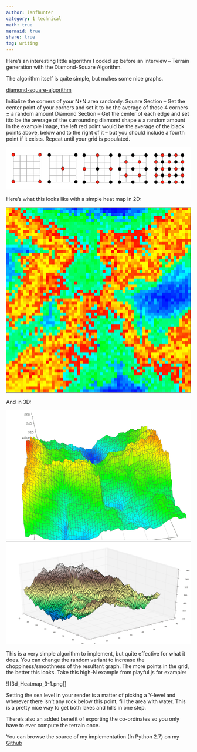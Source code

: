 ```yaml
---
author: ianfhunter
category: 1 technical
math: true
mermaid: true
share: true
tag: writing
---
```


Here’s an interesting little algorithm I coded up before an interview – Terrain generation with the Diamond-Square Algorithm.

The algorithm itself is quite simple, but makes some nice graphs.

[diamond-square-algorithm](https://web.archive.org/web/20160420145841/https://en.wikipedia.org/wiki/Diamond-square_algorithm)

Initialize the corners of your N*N area randomly. Square Section – Get the center point of your corners and set it to be the average of those 4 corners ± a random amount Diamond Section – Get the center of each edge and set itto be the average of the surrounding diamond shape ± a random amount In the example image, the left red point would be the average of the black points above, below and to the right of it – but you should include a fourth point if it exists. Repeat until your grid is populated.

<img src='/assets/img/notes/3d_Heatmap_3.png' />

Here’s what this looks like with a simple heat map in 2D:

<img src='/assets/img/notes/2d_Heatmap.png' />

And in 3D:


<img src='/assets/img/notes/3d_Heatmap_1.png' />
<img src='/assets/img/notes/3D_Heatmap_2.png' />

This is a very simple algorithm to implement, but quite effective for what it does. You can change the random variant to increase the choppiness/smoothness of the resultant graph. The more points in the grid, the better this looks. Take this high-N example from playful.js for example:

![[3d_Heatmap_3-1.png]]


Setting the sea level in your render is a matter of picking a Y-level and wherever there isn’t any rock below this point, fill the area with water. This is a pretty nice way to get both lakes and hills in one step.

There’s also an added benefit of exporting the co-ordinates so you only have to ever compute the terrain once.

You can browse the source of my implementation (In Python 2.7) on my [Github](https://web.archive.org/web/20160420145841/https://github.com/ianfhunter/DiamondSquare)